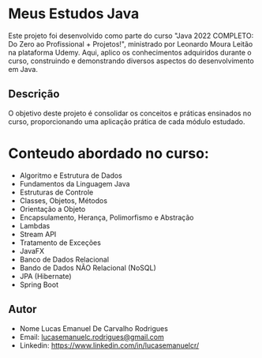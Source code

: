 

# Meus Estudos Java
  Este projeto foi desenvolvido como parte do curso "Java 2022 COMPLETO: Do Zero ao Profissional + Projetos!", ministrado por Leonardo Moura Leitão na plataforma Udemy. Aqui, aplico os conhecimentos adquiridos durante o curso, construindo e demonstrando diversos aspectos do desenvolvimento em Java.

## Descrição

  O objetivo deste projeto é consolidar os conceitos e práticas ensinados no curso, proporcionando uma aplicação prática de cada módulo estudado.

# Conteudo abordado no curso:
- Algoritmo e Estrutura de Dados
- Fundamentos da Linguagem Java
- Estruturas de Controle
- Classes, Objetos, Métodos
- Orientação a Objeto
- Encapsulamento, Herança, Polimorfismo e Abstração
- Lambdas
- Stream API
- Tratamento de Exceções
- JavaFX
- Banco de Dados Relacional
- Bando de Dados NÃO Relacional (NoSQL)
- JPA (Hibernate)
- Spring Boot

 ## Autor
- Nome Lucas Emanuel De Carvalho Rodrigues
- Email: lucasemanuelc.rodrigues@gmail.com
- Linkedin: https://www.linkedin.com/in/lucasemanuelcr/
